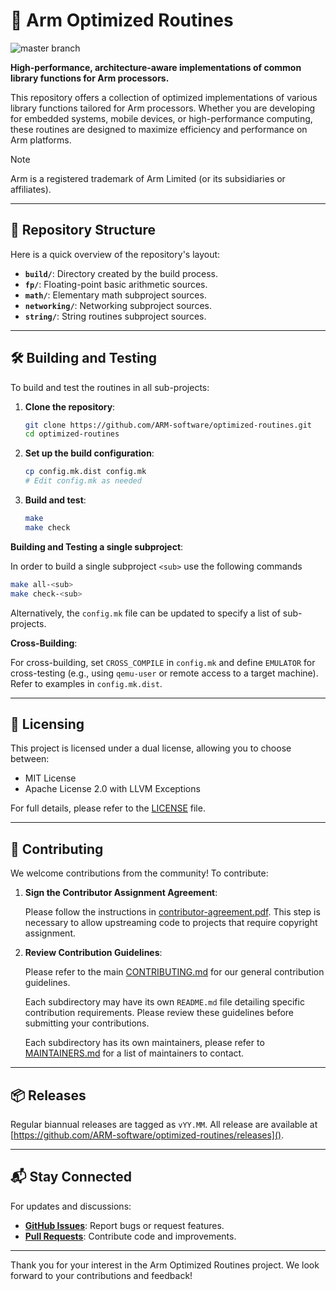 # 🚀 Arm Optimized Routines

![master branch](https://github.com/ARM-software/optimized-routines/actions/workflows/tests/badge.svg)

**High-performance, architecture-aware implementations of common library
functions for Arm processors.**

This repository offers a collection of optimized implementations of various
library functions tailored for Arm processors. Whether you are developing for
embedded systems, mobile devices, or high-performance computing, these routines
are designed to maximize efficiency and performance on Arm platforms.

> [!NOTE]
> Arm is a registered trademark of Arm Limited (or its subsidiaries or affiliates).

---

## 📂 Repository Structure

Here is a quick overview of the repository's layout:

- **`build/`**: Directory created by the build process.
- **`fp/`**: Floating-point basic arithmetic sources.
- **`math/`**: Elementary math subproject sources.
- **`networking/`**: Networking subproject sources.
- **`string/`**: String routines subproject sources.

---

## 🛠️ Building and Testing

To build and test the routines in all sub-projects:

1. **Clone the repository**:

   ```bash
   git clone https://github.com/ARM-software/optimized-routines.git
   cd optimized-routines
   ```

2. **Set up the build configuration**:

   ```bash
   cp config.mk.dist config.mk
   # Edit config.mk as needed
   ```

3. **Build and test**:

   ```bash
   make
   make check
   ```

**Building and Testing a single subproject**:

In order to build a single subproject `<sub>` use the following commands

```bash
make all-<sub>
make check-<sub>
```

Alternatively, the `config.mk` file can be updated to specify a list of
sub-projects.

**Cross-Building**:

For cross-building, set `CROSS_COMPILE` in `config.mk` and define `EMULATOR`
for cross-testing (e.g., using `qemu-user` or remote access to a target
machine). Refer to examples in `config.mk.dist`.

---

## 📜 Licensing

This project is licensed under a dual license, allowing you to choose between:

- MIT License
- Apache License 2.0 with LLVM Exceptions

For full details, please refer to the [LICENSE](LICENSE) file.

---

## 🤝 Contributing

We welcome contributions from the community! To contribute:

1. **Sign the Contributor Assignment Agreement**:

   Please follow the instructions in
[contributor-agreement.pdf](contributor-agreement.pdf). This step is necessary
to allow upstreaming code to projects that require copyright assignment.

2. **Review Contribution Guidelines**:

   Please refer to the main [CONTRIBUTING.md](CONTRIBUTING.md) for our general
contribution guidelines.

   Each subdirectory may have its own `README.md` file detailing
specific contribution requirements. Please review these guidelines before
submitting your contributions.

   Each subdirectory has its own maintainers, please refer to
[MAINTAINERS.md](MAINTAINERS.md) for a list of maintainers to contact.

---

## 📦 Releases

Regular biannual releases are tagged as `vYY.MM`. All release are available at
[https://github.com/ARM-software/optimized-routines/releases]().

---

## 📬 Stay Connected

For updates and discussions:

- [**GitHub Issues**](https://github.com/ARM-software/optimized-routines/issues): Report bugs or request features.
- [**Pull Requests**](https://github.com/ARM-software/optimized-routines/pulls): Contribute code and improvements.

---

Thank you for your interest in the Arm Optimized Routines project. We look
forward to your contributions and feedback!

